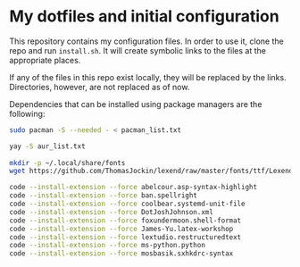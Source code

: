 # My dotfiles and initial configuration

This repository contains my configuration files. In order to use it, clone the repo and run `install.sh`. It will create symbolic links to the files at the appropriate places.

If any of the files in this repo exist locally, they will be replaced by the links. Directories, however, are not replaced as of now.

Dependencies that can be installed using package managers are the following:

```sh
sudo pacman -S --needed - < pacman_list.txt

yay -S aur_list.txt
       
mkdir -p ~/.local/share/fonts
wget https://github.com/ThomasJockin/lexend/raw/master/fonts/ttf/LexendDeca-Regular.ttf -O ~/.local/share/fonts/LexendDeca-Regular.ttf && fc-cache

code --install-extension --force abelcour.asp-syntax-highlight
code --install-extension --force ban.spellright
code --install-extension --force coolbear.systemd-unit-file
code --install-extension --force DotJoshJohnson.xml
code --install-extension --force foxundermoon.shell-format
code --install-extension --force James-Yu.latex-workshop
code --install-extension --force lextudio.restructuredtext
code --install-extension --force ms-python.python
code --install-extension --force mosbasik.sxhkdrc-syntax
```
